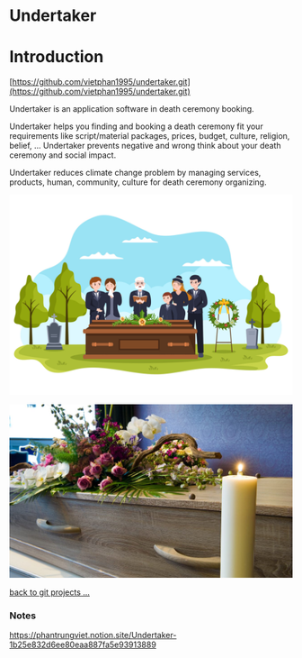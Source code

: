 # Undertaker

# Introduction

[https://github.com/vietphan1995/undertaker.git](https://github.com/vietphan1995/undertaker.git)

Undertaker is an application software in death ceremony booking.

Undertaker helps you finding and booking a death ceremony fit your requirements like script/material packages, prices, budget, culture, religion, belief, … Undertaker prevents negative and wrong think about your death ceremony and social impact.

Undertaker reduces climate change problem by managing services, products, human, community, culture for death ceremony organizing.

![image.png](image.png)

![image.png](image%201.png)

[back to git projects …](https://github.com/vietphan1995/projects)

### Notes
https://phantrungviet.notion.site/Undertaker-1b25e832d6ee80eaa887fa5e93913889